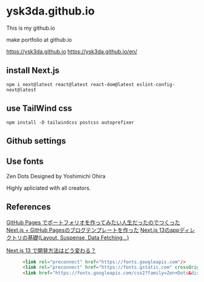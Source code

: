# ysk3da.github.io

This is my github.io

make portfolio at github.io

https://ysk3da.github.io
https://ysk3da.github.io/en/

## install Next.js

```shell
npm i next@latest react@latest react-dom@latest eslint-config-next@latest
```

## use TailWind css

```shell
npm install -D tailwindcss postcss autoprefixer
```

## Github settings

## Use fonts

Zen Dots
Designed by Yoshimichi Ohira

Highly apliciated with all creators.

## References

[GitHub Pages でポートフォリオを作ってみたい人生だったのでつくった](https://zenn.dev/entaku/articles/f5b87912475a27)
[Next.js + GitHub Pagesのブログテンプレートを作った](https://zenn.dev/subt/articles/957bd5d01485e1)
[Next.js 13のappディレクトリの基礎(Layout, Suspense, Data Fetching…)](https://reffect.co.jp/react/next-js-13-app)

[Next.js 13 で開発方法はどう変わる？](https://zenn.dev/jtakahashi64/articles/a9d2ae3285ceb6)


```html
      <link rel="preconnect" href="https://fonts.googleapis.com"/>
      <link rel="preconnect" href="https://fonts.gstatic.com" crossOrigin="anonymous" />
      <link href="https://fonts.googleapis.com/css2?family=Zen+Dots&display=swap" rel="stylesheet"/>
```